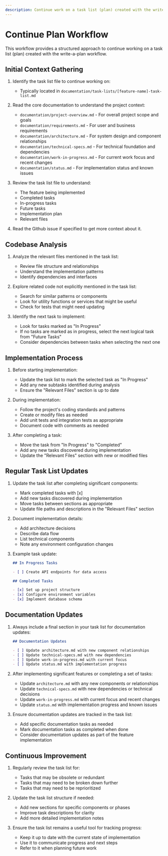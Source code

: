 ```yaml
---
description: Continue work on a task list (plan) created with the write-a-plan workflow
---
```


# Continue Plan Workflow

This workflow provides a structured approach to continue working on a task list (plan) created with the write-a-plan workflow.

## Initial Context Gathering

1. Identify the task list file to continue working on:
   - Typically located in `documentation/task-lists/[feature-name]-task-list.md`

2. Read the core documentation to understand the project context:
   - `documentation/project-overview.md` - For overall project scope and goals
   - `documentation/requirements.md` - For user and business requirements
   - `documentation/architecture.md` - For system design and component relationships
   - `documentation/technical-specs.md` - For technical foundation and dependencies
   - `documentation/work-in-progress.md` - For current work focus and recent changes
   - `documentation/status.md` - For implementation status and known issues

3. Review the task list file to understand:
   - The feature being implemented
   - Completed tasks
   - In-progress tasks
   - Future tasks
   - Implementation plan
   - Relevant files

4. Read the Github issue if specified to get more context about it.

## Codebase Analysis

1. Analyze the relevant files mentioned in the task list:
   - Review file structure and relationships
   - Understand the implementation patterns
   - Identify dependencies and interfaces

2. Explore related code not explicitly mentioned in the task list:
   - Search for similar patterns or components
   - Look for utility functions or services that might be useful
   - Check for tests that might need updating

3. Identify the next task to implement:
   - Look for tasks marked as "In Progress"
   - If no tasks are marked as in progress, select the next logical task from "Future Tasks"
   - Consider dependencies between tasks when selecting the next one

## Implementation Process

1. Before starting implementation:
   - Update the task list to mark the selected task as "In Progress"
   - Add any new subtasks identified during analysis
   - Ensure the "Relevant Files" section is up to date

2. During implementation:
   - Follow the project's coding standards and patterns
   - Create or modify files as needed
   - Add unit tests and integration tests as appropriate
   - Document code with comments as needed

3. After completing a task:
   - Move the task from "In Progress" to "Completed"
   - Add any new tasks discovered during implementation
   - Update the "Relevant Files" section with new or modified files

## Regular Task List Updates

1. Update the task list after completing significant components:
   - Mark completed tasks with [x]
   - Add new tasks discovered during implementation
   - Move tasks between sections as appropriate
   - Update file paths and descriptions in the "Relevant Files" section

2. Document implementation details:
   - Add architecture decisions
   - Describe data flow
   - List technical components
   - Note any environment configuration changes

3. Example task update:

   ```markdown
   ## In Progress Tasks

   - [ ] Create API endpoints for data access

   ## Completed Tasks

   - [x] Set up project structure
   - [x] Configure environment variables
   - [x] Implement database schema
   ```

## Documentation Updates

1. Always include a final section in your task list for documentation updates:

   ```markdown
   ## Documentation Updates

   - [ ] Update architecture.md with new component relationships
   - [ ] Update technical-specs.md with new dependencies
   - [ ] Update work-in-progress.md with current focus
   - [ ] Update status.md with implementation progress
   ```

2. After implementing significant features or completing a set of tasks:
   - Update `architecture.md` with any new components or relationships
   - Update `technical-specs.md` with new dependencies or technical decisions
   - Update `work-in-progress.md` with current focus and recent changes
   - Update `status.md` with implementation progress and known issues

3. Ensure documentation updates are tracked in the task list:
   - Add specific documentation tasks as needed
   - Mark documentation tasks as completed when done
   - Consider documentation updates as part of the feature implementation

## Continuous Improvement

1. Regularly review the task list for:
   - Tasks that may be obsolete or redundant
   - Tasks that may need to be broken down further
   - Tasks that may need to be reprioritized

2. Update the task list structure if needed:
   - Add new sections for specific components or phases
   - Improve task descriptions for clarity
   - Add more detailed implementation notes

3. Ensure the task list remains a useful tool for tracking progress:
   - Keep it up to date with the current state of implementation
   - Use it to communicate progress and next steps
   - Refer to it when planning future work
